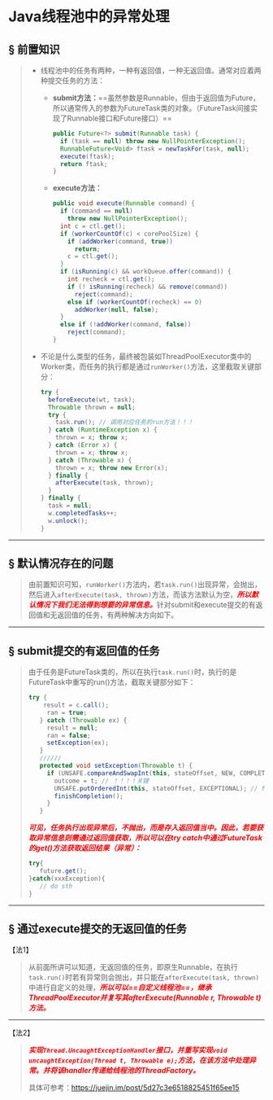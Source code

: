 # Java线程池中的异常处理

## &sect; 前置知识

> - 线程池中的任务有两种，一种有返回值，一种无返回值。通常对应着两种提交任务的方法：
>
>   - **submit方法：**==虽然参数是Runnable，但由于返回值为Future，所以通常传入的参数为FutureTask类的对象。（FutureTask间接实现了Runnable接口和Future接口）==
>
>     ```java
>     public Future<?> submit(Runnable task) {
>       if (task == null) throw new NullPointerException();
>       RunnableFuture<Void> ftask = newTaskFor(task, null);
>       execute(ftask);
>       return ftask;
>     }
>     ```
>
>   - **execute方法：**
>
>     ```java
>     public void execute(Runnable command) {
>       if (command == null)
>         throw new NullPointerException();
>       int c = ctl.get();
>       if (workerCountOf(c) < corePoolSize) {
>         if (addWorker(command, true))
>           return;
>         c = ctl.get();
>       }
>       if (isRunning(c) && workQueue.offer(command)) {
>         int recheck = ctl.get();
>         if (! isRunning(recheck) && remove(command))
>           reject(command);
>         else if (workerCountOf(recheck) == 0)
>           addWorker(null, false);
>       }
>       else if (!addWorker(command, false))
>         reject(command);
>     }
>     ```
>
> - 不论是什么类型的任务，最终被包装如ThreadPoolExecutor类中的Worker类，而任务的执行都是通过`runWorker()`方法，这里截取关键部分：
>
>   ```java
>   try {
>     beforeExecute(wt, task);
>     Throwable thrown = null;
>     try {
>       task.run(); // 调用对应任务的run方法！！！
>     } catch (RuntimeException x) {
>       thrown = x; throw x;
>     } catch (Error x) {
>       thrown = x; throw x;
>     } catch (Throwable x) {
>       thrown = x; throw new Error(x);
>     } finally {
>       afterExecute(task, thrown);
>     }
>   } finally {
>     task = null;
>     w.completedTasks++;
>     w.unlock();
>   }
>   ```

------

## &sect; 默认情况存在的问题

> 由前置知识可知，`runWorker()`方法内，若`task.run()`出现异常，会抛出，然后进入`afterExecute(task, thrown)`方法，而该方法默认为空，<font color='red'>***所以默认情况下我们无法得到想要的异常信息。***</font>针对submit和execute提交的有返回值和无返回值的任务，有两种解决方向如下。

------



## &sect; submit提交的有返回值的任务

> 由于任务是FutureTask类的，所以在执行`task.run()`时，执行的是FutureTask中重写的run()方法，截取关键部分如下：
>
> ```java
> try {
>     result = c.call();
>      ran = true;
>    } catch (Throwable ex) {
>      result = null;
>      ran = false;
>      setException(ex);
>    }
>    //////
>    protected void setException(Throwable t) {
>      if (UNSAFE.compareAndSwapInt(this, stateOffset, NEW, COMPLETING)) {
>        outcome = t; // ！！！！关键
>        UNSAFE.putOrderedInt(this, stateOffset, EXCEPTIONAL); // final state
>        finishCompletion();
>      }
>    }
>    ```
>    
>    <font color='red'>***可见，任务执行出现异常后，不抛出，而是存入返回值当中。因此，若要获取异常信息则需通过返回值获取，所以可以在try catch中通过FutureTask的get()方法获取返回结果（异常）：***</font>
>    
>    ```java
>    try{
>    	future.get();
>    }catch(xxxException){
>    	// do sth
>    }
>    ```



------

## &sect; 通过execute提交的无返回值的任务

【法1】

> 从前面所讲可以知道，无返回值的任务，即原生Runnable，在执行`task.run()`时若有异常则会抛出，并只能在`afterExecute(task, thrown)`中进行自定义的处理，<font color='red'>***所以可以==自定义线程池==，继承ThreadPoolExecutor并复写其afterExecute(Runnable r, Throwable t)方法。***</font>

------

【法2】

> <font color='red'>***实现`Thread.UncaughtExceptionHandler`接口，并重写实现`void uncaughtException(Thread t, Throwable e);`方法，在该方法中处理异常。并将该handler传递给线程池的ThreadFactory。***</font>
>
> 具体可参考：https://juejin.im/post/5d27c3e6518825451f65ee15